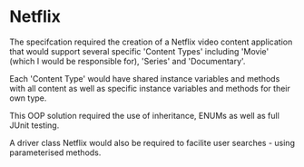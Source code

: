 <h1>Netflix</h1>

The specifcation required the creation of a Netflix video content application that would support several specific 'Content Types' including 'Movie' (which I would be responsible for), 'Series' and 'Documentary'.

Each 'Content Type' would have shared instance variables and methods with all content as well as specific instance variables and methods for their own type.

This OOP solution required the use of inheritance, ENUMs as well as full JUnit testing.

A driver class Netflix would also be required to facilite user searches - using parameterised methods.
